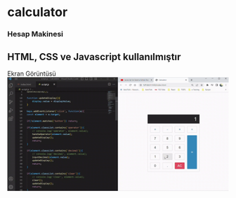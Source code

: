 # calculator
<h3>Hesap Makinesi</h3>
<h2>HTML, CSS ve Javascript kullanılmıştır</h2>

Ekran Görüntüsü
<img src="Calculator Screen.gif"/>
